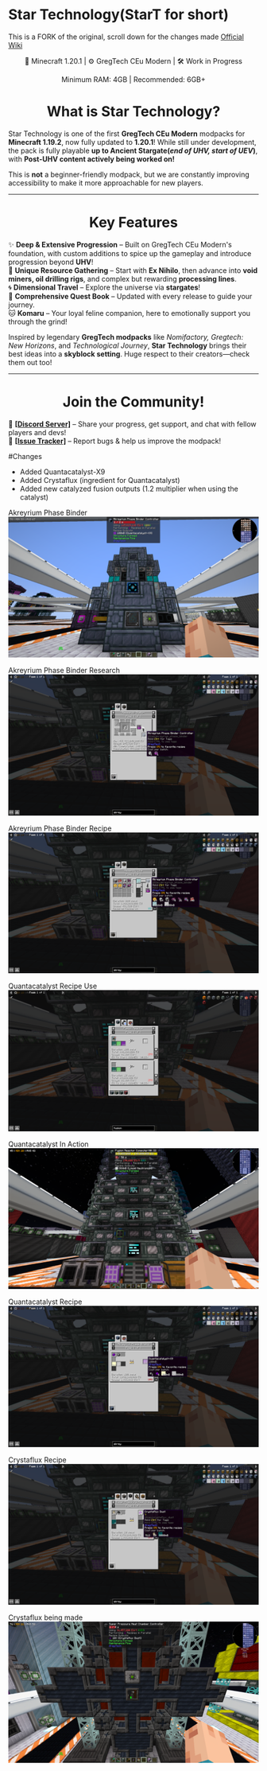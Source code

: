 # Star Technology(StarT for short)

This is a FORK of the original, scroll down for the changes made
<a href="https://trulyno.github.io/StarT-docs/">Official Wiki</a>
<p style="text-align: center;">🚀 Minecraft 1.20.1 | ⚙️ GregTech CEu Modern | 🛠️ Work in Progress</p>
<p style="text-align: center;">Minimum RAM: 4GB | Recommended: 6GB+</p>
<h1 style="text-align: center;">What is Star Technology?</h1>

Star Technology is one of the first **GregTech CEu Modern** modpacks for **Minecraft 1.19.2**, now fully updated to **1.20.1**! While still under development, the pack is fully playable **up to Ancient Stargate(_end of UHV, start of UEV_)**, with **Post-UHV content actively being worked on!**

This is **not** a beginner-friendly modpack, but we are constantly improving accessibility to make it more approachable for new players.

***

<h1 style="text-align: center;">Key Features</h1>

✨ **Deep & Extensive Progression** – Built on GregTech CEu Modern's foundation, with custom additions to spice up the gameplay and introduce progression beyond **UHV**!  
🌌 **Unique Resource Gathering** – Start with **Ex Nihilo**, then advance into **void miners, oil drilling rigs**, and complex but rewarding **processing lines**.  
🌀 **Dimensional Travel** – Explore the universe via **stargates**!  
📖 **Comprehensive Quest Book** – Updated with every release to guide your journey.  
🐱 **Komaru** – Your loyal feline companion, here to emotionally support you through the grind!

Inspired by legendary **GregTech modpacks** like _Nomifactory, Gregtech: New Horizons_, and _Technological Journey_, **Star Technology** brings their best ideas into a **skyblock setting**. Huge respect to their creators—check them out too!

***

<h1 style="text-align: center;">Join the Community!</h1>

💬 [**\[Discord Server\]**](https://discord.gg/startechnology) – Share your progress, get support, and chat with fellow players and devs!  
🐞 [**\[Issue Tracker\]**](https://github.com/trulyno/star-technology/issues) – Report bugs & help us improve the modpack!

#Changes
- Added Quantacatalyst-X9
- Added Crystaflux (ingredient for Quantacatalyst)
- Added new catalyzed fusion outputs (1.2 multiplier when using the catalyst)

Akreyrium Phase Binder
![Akreyrium Phase Binder](/Images/Akreyrium_Phase_Binder.png?raw=true)

Akreyrium Phase Binder Research
![Akreyrium Phase Binder Recipe Research](/Images/Phase_Binder_Recipe_Research.png?raw=true)

Akreyrium Phase Binder Recipe
![Akreyrium Phase Binder Recipe](/Images/Phase_Binder_Recipe.png?raw=true)

Quantacatalyst Recipe Use
![Quantacatalyst_Recipe_Use](/Images/Quantacatalyst_Recipe_Use.png?raw=true)

Quantacatalyst In Action
![Akreyrium Phase Binder](/Images/Quantacatalyst_In_Action.png?raw=true)

Quantacatalyst Recipe
![Akreyrium Phase Binder](/Images/Quantacatalyst_Recipe.png?raw=true)

Crystaflux Recipe
![Akreyrium Phase Binder](/Images/Crystaflux_Recipe.png?raw=true)

Crystaflux being made
![Akreyrium Phase Binder](/Images/Crystaflux_In_Action.png?raw=true)
